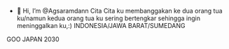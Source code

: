 - 👋 Hi, I’m @Agsaramdann
  Cita Cita ku membanggakan ke dua orang tua ku/namun kedua orang tua ku sering bertengkar sehingga ingin meninggalkan ku,:)
  INDONESIA/JAWA BARAT/SUMEDANG

GOO JAPAN 2030

<!---
Agsaramdann/Agsaramdann is a ✨ special ✨ repository because its `README.md` (this file) appears on your GitHub profile.
You can click the Preview link to take a look at your changes.
--->
